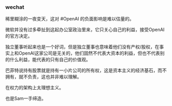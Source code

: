 ### wechat

稀里糊涂的一夜变天，这对 #OpenAI 的负面影响是难以估量的。  

微软并没有过多牵扯到这起办公室政治里来，它只关心自己的利益，接受OpenAI的官方决定。

独立董事听起来也是一个好词，但是独立董事也意味着他们没有产权/股权，在事实上和OpenAI这家公司是无关的，他们固然不代表大资本的利益，但也不代表别的什么利益，能代表的只有自己的价值观。

巴菲特说持有股票就是持有一小片公司的所有权，这是资本主义的经济基石，而不拥有，就不负责，这也并非难以理解。

在权力的架构上太理想主义。

也是Sam一手缔造。
